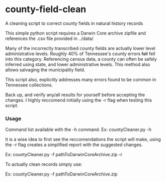# county-field-clean
A cleaning script to correct county fields in natural history records

This simple python script requires a Darwin Core archive zipfile and references the .csv file provided in ../data/

Many of the incorrectly transcribed county fields are actually lower level administrative levels. Roughly 40% of Tennessee's county errors ~~fall~~ fell into this category. Referencing census data, a county can often be safely inferred using state, and lower administrative levels. This method also allows salvaging the municipality field.

This script also, explicitly addresses many errors found to be common in Tennessee collections.

Back up, and verify any/all results for yourself before accepting the changes. I highly reccomend initially using the -r flag when testing this script.

### Usage

Command list available with the -h command.
Ex: countyCleaner.py -h

It is a wise idea to first see the reccomendations the script will make, using the -r flag creates a simplified report with the suggested changes.

Ex: countyCleaner.py -f pathToDarwinCoreArchive.zip -r

To actually clean records simply use:

Ex: countyCleaner.py -f pathToDarwinCoreArchive.zip

